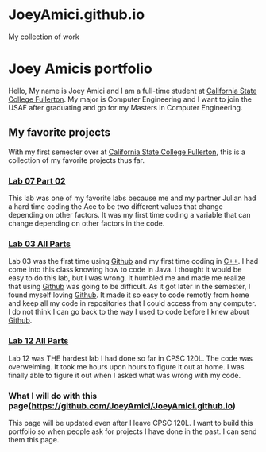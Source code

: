 # JoeyAmici.github.io
My collection of work

# Joey Amicis portfolio

Hello, My name is Joey Amici and I am a full-time student at
[California State College Fullerton](http://fullerton.edu).
My major is Computer Engineering and I want to join the USAF
after graduating and go for my Masters in Computer Engineering.

## My favorite projects
With my first semester over at [California State College Fullerton](http://fullerton.edu),
this is a collection of my favorite projects thus far.

### [Lab 07 Part 02](https://github.com/cpsc-pilot-fall-2022/cpsc-120-lab-07-joey-julian/tree/main/part-2)

This lab was one of my favorite labs because me and my partner Julian
had a hard time coding the Ace to be two different values that change depending on other factors.
It was my first time coding a variable that can change depending on other factors in the code.

### [Lab 03 All Parts](https://github.com/cpsc-pilot-fall-2022/cpsc-120-lab-03-JoeyAmici)

Lab 03 was the first time using [Github](http://github.com) and my first time coding in [C++](https://en.wikipedia.org/wiki/C%2B%2B).
I had come into this class knowing how to code in Java. I thought it would be easy to do this lab, but I was wrong. It humbled me and made
me realize that using [Github](http://github.com) was going to be difficult. As it got later in the semester, I found myself loving [Github](http://github.com).
It made it so easy to code remotly from home and keep all my code in repositories that I could access from any computer. I do not think I can go back to the way
I used to code before I knew about [Github](http://github.com).

### [Lab 12 All Parts](https://github.com/cpsc-pilot-fall-2022/cpsc-120-lab-12-joey)

Lab 12 was THE hardest lab I had done so far in CPSC 120L. The code was overwelming. It took me hours upon hours to figure it out at home.
I was finally able to figure it out when I asked what was wrong with my code.

### What I will do with this page(https://github.com/JoeyAmici/JoeyAmici.github.io)

This page will be updated even after I leave CPSC 120L. I want to build this portfolio so when people ask for projects I have done in the past.
I can send them this page.
